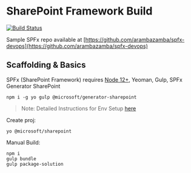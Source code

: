 # SharePoint Framework Build

[![Build Status](https://dev.azure.com/az-400-v2/M06-CI/_apis/build/status/SPFxWebPart%20Build%20Yaml?branchName=main)](https://dev.azure.com/az-400-v2/M06-CI/_build/latest?definitionId=13&branchName=main)

Sample SPFx repo available at [https://github.com/arambazamba/spfx-devops](https://github.com/arambazamba/spfx-devops)

## Scaffolding & Basics

SPFx (SharePoint Framework) requires [Node 12+](https://nodejs.org/en/download/releases/), Yeoman, Gulp, SPFx Generator SharePoint

```
npm i -g yo gulp @microsoft/generator-sharepoint
```

> Note: Detailed Instructions for Env Setup [here](https://docs.microsoft.com/en-us/sharepoint/dev/spfx/set-up-your-development-environment)

Create proj:

```
yo @microsoft/sharepoint
```

Manual Build:

```
npm i
gulp bundle
gulp package-solution
```
